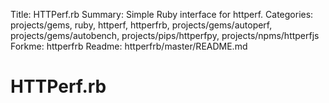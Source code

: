 Title: HTTPerf.rb
Summary: Simple Ruby interface for httperf.
Categories: projects/gems, ruby, httperf, httperfrb, projects/gems/autoperf, projects/gems/autobench, projects/pips/httperfpy, projects/npms/httperfjs
Forkme: httperfrb
Readme: httperfrb/master/README.md

# HTTPerf.rb

